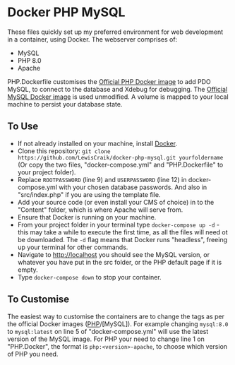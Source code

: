 # Docker PHP MySQL

These files quickly set up my preferred environment for web development in a container, using Docker.
The webserver comprises of:

* MySQL
* PHP 8.0
* Apache

PHP.Dockerfile customises the [Official PHP Docker image](https://hub.docker.com/_/php) to add PDO MySQL, to connect to the database and Xdebug for debugging. The [Official MySQL Docker image](https://hub.docker.com/_/mysql) is used unmodified. A volume is mapped to your local machine to persist your database state.

## To Use

* If not already installed on your machine, install [Docker](https://www.docker.com/products/docker-desktop).
* Clone this repository: `git clone https://github.com/LewisCraik/docker-php-mysql.git yourfoldername`
(Or copy the two files, "docker-compose.yml" and "PHP.Dockerfile" to your project folder).
* Replace `ROOTPASSWORD` (line 9) and `USERPASSWORD` (line 12) in docker-compose.yml with your chosen database passwords. And also in "src/index.php" if you are using the template file.
* Add your source code (or even install your CMS of choice) in to the "Content" folder, which is where Apache will serve from.
* Ensure that Docker is running on your machine.
* From your project folder in your terminal type `docker-compose up -d` - this may take a while to execute the first time, as all the files will need ot be downloaded. The `-d` flag means that Docker runs "headless", freeing up your terminal for other commands.
* Navigate to <http://localhost> you should see the MySQL version, or whatever you have put in the src folder, or the PHP default page if it is empty.
* Type `docker-compose down` to stop your container.

## To Customise

The easiest way to customise the containers are to change the tags as per the official Docker images ([PHP](https://hub.docker.com/_/php)/[MySQL]). For example changing `mysql:8.0` to `mysql:latest` on line 5 of "docker-compose.yml" will use the latest version of the MySQL image. For PHP your need to change line 1 on "PHP.Docker", the format is `php:<version>-apache`, to choose which version of PHP you need.

